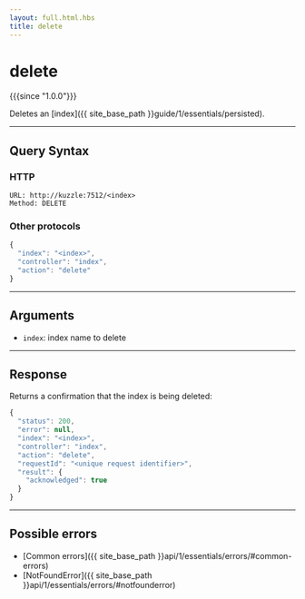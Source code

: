 ```yaml
---
layout: full.html.hbs
title: delete
---
```


# delete

{{{since "1.0.0"}}}

Deletes an [index]({{ site_base_path }}guide/1/essentials/persisted).

---

## Query Syntax

### HTTP

```http
URL: http://kuzzle:7512/<index>
Method: DELETE
```

### Other protocols


```js
{
  "index": "<index>",
  "controller": "index",
  "action": "delete"
}
```

---

## Arguments

* `index`: index name to delete

---

## Response

Returns a confirmation that the index is being deleted:

```js
{
  "status": 200,
  "error": null,
  "index": "<index>",
  "controller": "index",
  "action": "delete",
  "requestId": "<unique request identifier>",
  "result": {
    "acknowledged": true
  }
}
```

---

## Possible errors

- [Common errors]({{ site_base_path }}api/1/essentials/errors/#common-errors)
- [NotFoundError]({{ site_base_path }}api/1/essentials/errors/#notfounderror)
